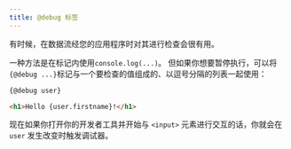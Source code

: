 ```yaml
---
title: @debug 标签
---
```


有时候，在数据流经您的应用程序时对其进行检查会很有用。

一种方法是在标记内使用`console.log(...)`。 但如果你想要暂停执行，可以将`{@debug ...}`标记与一个要检查的值组成的、以逗号分隔的列表一起使用：

```html
{@debug user}

<h1>Hello {user.firstname}!</h1>
```

现在如果你打开你的开发者工具并开始与 `<input>` 元素进行交互的话，你就会在 `user` 发生改变时触发调试器。